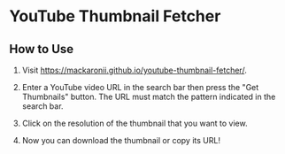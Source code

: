 # YouTube Thumbnail Fetcher

## How to Use

1. Visit https://mackaronii.github.io/youtube-thumbnail-fetcher/.

2. Enter a YouTube video URL in the search bar then press the "Get Thumbnails" button.
   The URL must match the pattern indicated in the search bar.

3. Click on the resolution of the thumbnail that you want to view.

4. Now you can download the thumbnail or copy its URL!
